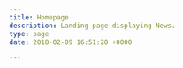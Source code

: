 ```yaml
---
title: Homepage
description: Landing page displaying News.
type: page
date: 2018-02-09 16:51:20 +0000

---
```


